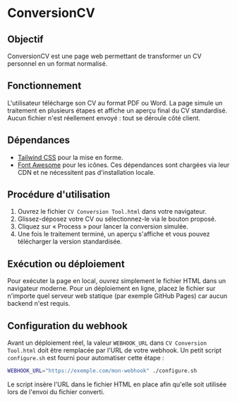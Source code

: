# ConversionCV

## Objectif
ConversionCV est une page web permettant de transformer un CV personnel en un format normalisé.

## Fonctionnement
L'utilisateur télécharge son CV au format PDF ou Word. La page simule un traitement en plusieurs étapes et affiche un aperçu final du CV standardisé. Aucun fichier n'est réellement envoyé : tout se déroule côté client.

## Dépendances
- [Tailwind CSS](https://cdn.tailwindcss.com) pour la mise en forme.
- [Font Awesome](https://cdnjs.cloudflare.com/ajax/libs/font-awesome) pour les icônes.
Ces dépendances sont chargées via leur CDN et ne nécessitent pas d'installation locale.

## Procédure d'utilisation
1. Ouvrez le fichier `CV Conversion Tool.html` dans votre navigateur.
2. Glissez-déposez votre CV ou sélectionnez-le via le bouton proposé.
3. Cliquez sur « Process » pour lancer la conversion simulée.
4. Une fois le traitement terminé, un aperçu s'affiche et vous pouvez télécharger la version standardisée.

## Exécution ou déploiement
Pour exécuter la page en local, ouvrez simplement le fichier HTML dans un navigateur moderne. Pour un déploiement en ligne, placez le fichier sur n'importe quel serveur web statique (par exemple GitHub Pages) car aucun backend n'est requis.

## Configuration du webhook
Avant un déploiement réel, la valeur `WEBHOOK_URL` dans `CV Conversion Tool.html`
doit être remplacée par l'URL de votre webhook. Un petit script `configure.sh`
est fourni pour automatiser cette étape :

```sh
WEBHOOK_URL="https://exemple.com/mon-webhook" ./configure.sh
```

Le script insère l'URL dans le fichier HTML en place afin qu'elle soit utilisée
lors de l'envoi du fichier converti.
